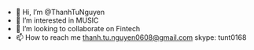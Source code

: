 - 👋 Hi, I’m @ThanhTuNguyen
- 👀 I’m interested in MUSIC
- 💞️ I’m looking to collaborate on Fintech
- 📫 How to reach me  thanh.tu.nguyen0608@gmail.com skype: tunt0168
<!---
ThanhTuNguyen/ThanhTuNguyen is a ✨ special ✨ repository because its `README.md` (this file) appears on your GitHub profile.
You can click the Preview link to take a look at your changes.
--->
